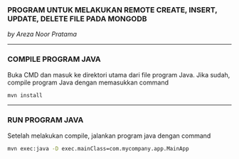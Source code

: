 ### PROGRAM UNTUK MELAKUKAN REMOTE CREATE, INSERT, UPDATE, DELETE FILE PADA MONGODB
*by Areza Noor Pratama*
___ 
### COMPILE PROGRAM JAVA
Buka CMD dan masuk ke direktori utama dari file program Java. Jika sudah, compile program Java dengan memasukkan command
```bash
mvn install
```
___
### RUN PROGRAM JAVA
Setelah melakukan compile, jalankan program java dengan command 
```bash
mvn exec:java -D exec.mainClass=com.mycompany.app.MainApp
```
